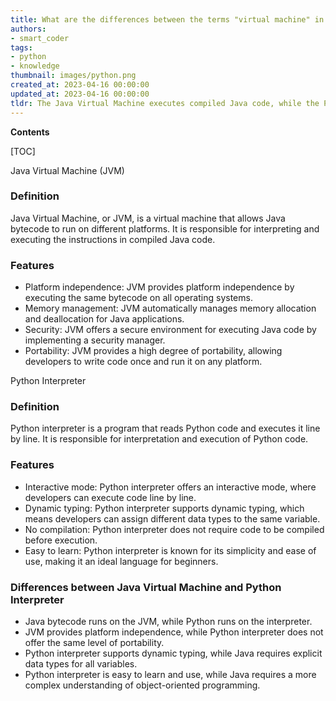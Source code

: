 ```yaml
---
title: What are the differences between the terms "virtual machine" in Java and "interpreter" in python?
authors:
- smart_coder
tags:
- python
- knowledge
thumbnail: images/python.png
created_at: 2023-04-16 00:00:00
updated_at: 2023-04-16 00:00:00
tldr: The Java Virtual Machine executes compiled Java code, while the Python Interpreter interprets and executes Python code.
---
```


**Contents**

[TOC]

Java Virtual Machine (JVM)

### Definition 
Java Virtual Machine, or JVM, is a virtual machine that allows Java bytecode to run on different platforms. It is responsible for interpreting and executing the instructions in compiled Java code.

### Features 
- Platform independence: JVM provides platform independence by executing the same bytecode on all operating systems.
- Memory management: JVM automatically manages memory allocation and deallocation for Java applications.
- Security: JVM offers a secure environment for executing Java code by implementing a security manager.
- Portability: JVM provides a high degree of portability, allowing developers to write code once and run it on any platform.

Python Interpreter

### Definition 
Python interpreter is a program that reads Python code and executes it line by line. It is responsible for interpretation and execution of Python code.

### Features 
- Interactive mode: Python interpreter offers an interactive mode, where developers can execute code line by line.
- Dynamic typing: Python interpreter supports dynamic typing, which means developers can assign different data types to the same variable.
- No compilation: Python interpreter does not require code to be compiled before execution.
- Easy to learn: Python interpreter is known for its simplicity and ease of use, making it an ideal language for beginners.

### Differences between Java Virtual Machine and Python Interpreter
- Java bytecode runs on the JVM, while Python runs on the interpreter.
- JVM provides platform independence, while Python interpreter does not offer the same level of portability.
- Python interpreter supports dynamic typing, while Java requires explicit data types for all variables.
- Python interpreter is easy to learn and use, while Java requires a more complex understanding of object-oriented programming.
